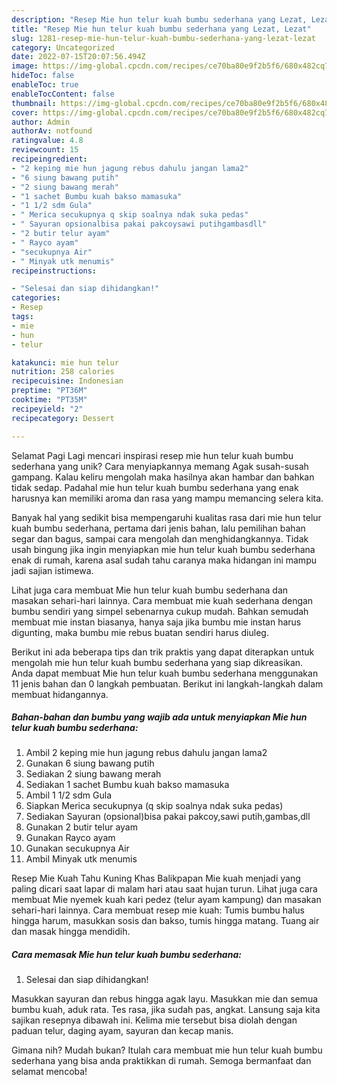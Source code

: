 ```yaml
---
description: "Resep Mie hun telur kuah bumbu sederhana yang Lezat, Lezat"
title: "Resep Mie hun telur kuah bumbu sederhana yang Lezat, Lezat"
slug: 1281-resep-mie-hun-telur-kuah-bumbu-sederhana-yang-lezat-lezat
category: Uncategorized
date: 2022-07-15T20:07:56.494Z
image: https://img-global.cpcdn.com/recipes/ce70ba80e9f2b5f6/680x482cq70/mie-hun-telur-kuah-bumbu-sederhana-foto-resep-utama.jpg
hideToc: false
enableToc: true
enableTocContent: false
thumbnail: https://img-global.cpcdn.com/recipes/ce70ba80e9f2b5f6/680x482cq70/mie-hun-telur-kuah-bumbu-sederhana-foto-resep-utama.jpg
cover: https://img-global.cpcdn.com/recipes/ce70ba80e9f2b5f6/680x482cq70/mie-hun-telur-kuah-bumbu-sederhana-foto-resep-utama.jpg
author: Admin
authorAv: notfound
ratingvalue: 4.8
reviewcount: 15
recipeingredient:
- "2 keping mie hun jagung rebus dahulu jangan lama2"
- "6 siung bawang putih"
- "2 siung bawang merah"
- "1 sachet Bumbu kuah bakso mamasuka"
- "1 1/2 sdm Gula"
- " Merica secukupnya q skip soalnya ndak suka pedas"
- " Sayuran opsionalbisa pakai pakcoysawi putihgambasdll"
- "2 butir telur ayam"
- " Rayco ayam"
- "secukupnya Air"
- " Minyak utk menumis"
recipeinstructions:

- "Selesai dan siap dihidangkan!"
categories:
- Resep
tags:
- mie
- hun
- telur

katakunci: mie hun telur 
nutrition: 258 calories
recipecuisine: Indonesian
preptime: "PT36M"
cooktime: "PT35M"
recipeyield: "2"
recipecategory: Dessert

---
```



Selamat Pagi Lagi mencari inspirasi resep mie hun telur kuah bumbu sederhana yang unik? Cara menyiapkannya memang Agak susah-susah gampang. Kalau keliru mengolah maka hasilnya akan hambar dan bahkan tidak sedap. Padahal mie hun telur kuah bumbu sederhana yang enak harusnya kan memiliki aroma dan rasa yang mampu memancing selera kita.


Banyak hal yang sedikit bisa mempengaruhi kualitas rasa dari mie hun telur kuah bumbu sederhana, pertama dari jenis bahan, lalu pemilihan bahan segar dan bagus, sampai cara mengolah dan menghidangkannya. Tidak usah bingung jika ingin menyiapkan mie hun telur kuah bumbu sederhana enak di rumah, karena asal sudah tahu caranya maka hidangan ini mampu jadi sajian istimewa.

Lihat juga cara membuat Mie hun telur kuah bumbu sederhana dan masakan sehari-hari lainnya. Cara membuat mie kuah sederhana dengan bumbu sendiri yang simpel sebenarnya cukup mudah. Bahkan semudah membuat mie instan biasanya, hanya saja jika bumbu mie instan harus digunting, maka bumbu mie rebus buatan sendiri harus diuleg.


Berikut ini ada beberapa tips dan trik praktis yang dapat diterapkan untuk mengolah mie hun telur kuah bumbu sederhana yang siap dikreasikan. Anda dapat membuat Mie hun telur kuah bumbu sederhana menggunakan 11 jenis bahan dan 0 langkah pembuatan. Berikut ini langkah-langkah dalam membuat hidangannya.

<!--inarticleads1-->

##### Bahan-bahan dan bumbu yang wajib ada untuk menyiapkan Mie hun telur kuah bumbu sederhana:

1. Ambil 2 keping mie hun jagung rebus dahulu jangan lama2
1. Gunakan 6 siung bawang putih
1. Sediakan 2 siung bawang merah
1. Sediakan 1 sachet Bumbu kuah bakso mamasuka
1. Ambil 1 1/2 sdm Gula
1. Siapkan  Merica secukupnya (q skip soalnya ndak suka pedas)
1. Sediakan  Sayuran (opsional)bisa pakai pakcoy,sawi putih,gambas,dll
1. Gunakan 2 butir telur ayam
1. Gunakan  Rayco ayam
1. Gunakan secukupnya Air
1. Ambil  Minyak utk menumis


Resep Mie Kuah Tahu Kuning Khas Balikpapan Mie kuah menjadi yang paling dicari saat lapar di malam hari atau saat hujan turun. Lihat juga cara membuat Mie nyemek kuah kari pedez (telur ayam kampung) dan masakan sehari-hari lainnya. Cara membuat resep mie kuah: Tumis bumbu halus hingga harum, masukkan sosis dan bakso, tumis hingga matang. Tuang air dan masak hingga mendidih. 

<!--inarticleads2-->

##### Cara memasak Mie hun telur kuah bumbu sederhana:


1. Selesai dan siap dihidangkan!

Masukkan sayuran dan rebus hingga agak layu. Masukkan mie dan semua bumbu kuah, aduk rata. Tes rasa, jika sudah pas, angkat. Lansung saja kita sajikan resepnya dibawah ini. Kelima mie tersebut bisa diolah dengan paduan telur, daging ayam, sayuran dan kecap manis. 

Gimana nih? Mudah bukan? Itulah cara membuat mie hun telur kuah bumbu sederhana yang bisa anda praktikkan di rumah. Semoga bermanfaat dan selamat mencoba!
